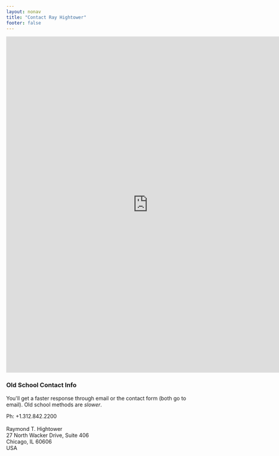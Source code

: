 ```yaml
---
layout: nonav
title: "Contact Ray Hightower"
footer: false
---
```


<iframe src="https://docs.google.com/forms/d/e/1FAIpQLScRWeAcj5KgqvBSEcSyn7MruZDo4eUTvP7qY1mcvEI4C9ZCmQ/viewform?embedded=true#start=embed" width="760" height="900" frameborder="0" marginheight="0" marginwidth="0">Loading...</iframe>


<!--
<div id="wufoo-r7w8p9">
What's the best way to reach Ray Hightower? <a href="http://wisdomgroup.wufoo.com/forms/r7w8p9">This form</a>!
</div>
<script type="text/javascript">var r7w8p9;(function(d, t) {
var s = d.createElement(t), options = {
'userName':'wisdomgroup', 
'formHash':'r7w8p9', 
'autoResize':true,
'height':'697',
'async':true,
'header':'show', 
'ssl':true};
s.src = ('https:' == d.location.protocol ? 'https://' : 'http://') + 'wufoo.com/scripts/embed/form.js';
s.onload = s.onreadystatechange = function() {
var rs = this.readyState; if (rs) if (rs != 'complete') if (rs != 'loaded') return;
try { r7w8p9 = new WufooForm();r7w8p9.initialize(options);r7w8p9.display(); } catch (e) {}};
var scr = d.getElementsByTagName(t)[0], par = scr.parentNode; par.insertBefore(s, scr);
})(document, 'script');</script>
-->

### Old School Contact Info

You'll get a faster response through email or the contact form (both go to email). Old school methods are _slower_.

Ph: +1.312.842.2200<br/>
&nbsp;<br/>
Raymond T. Hightower<br/>
27 North Wacker Drive, Suite 406<br/>
Chicago, IL 60606<br/>
USA<br/>


